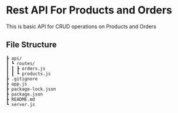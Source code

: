# Rest API For Products and Orders
  This is basic API for CRUD operations on Products and Orders

## File Structure
```
┣ api/
┃ ┗ routes/
┃ ┃ ┣ orders.js
┃ ┃ ┗ products.js
┣ .gitignore
┣ app.js
┣ package-lock.json
┣ package.json
┣ README.md
┗ server.js
```

